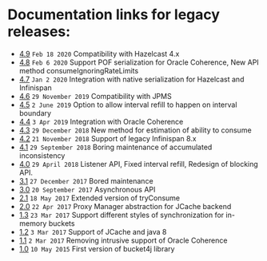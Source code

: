 # Documentation links for legacy releases:
* [4.9](https://github.com/vladimir-bukhtoyarov/bucket4j/tree/4.9) ```Feb 18 2020``` Compatibility with Hazelcast 4.x
* [4.8](https://github.com/vladimir-bukhtoyarov/bucket4j/tree/4.8) ```Feb 6 2020``` Support POF serialization for Oracle Coherence, New API method consumeIgnoringRateLimits
* [4.7](https://github.com/vladimir-bukhtoyarov/bucket4j/tree/4.7) ```Jan 2 2020``` Integration with native serialization for Hazelcast and Infinispan
* [4.6](https://github.com/vladimir-bukhtoyarov/bucket4j/tree/4.6) ```29 November 2019``` Compatibility with JPMS
* [4.5](https://github.com/vladimir-bukhtoyarov/bucket4j/tree/4.5) ```2 June 2019``` Option to allow interval refill to happen on interval boundary
* [4.4](https://github.com/vladimir-bukhtoyarov/bucket4j/tree/4.4) ```3 Apr 2019``` Integration with Oracle Coherence
* [4.3](https://github.com/vladimir-bukhtoyarov/bucket4j/tree/4.3) ```29 December 2018``` New method for estimation of ability to consume
* [4.2](https://github.com/vladimir-bukhtoyarov/bucket4j/tree/4.2) ```21 November 2018``` Support of legacy Infinispan 8.x
* [4.1](https://github.com/vladimir-bukhtoyarov/bucket4j/tree/4.1) ```29 September 2018``` Boring maintenance of accumulated inconsistency
* [4.0](https://github.com/vladimir-bukhtoyarov/bucket4j/tree/4.0) ```29 April 2018``` Listener API, Fixed interval refill, Redesign of blocking API.
* [3.1](https://github.com/vladimir-bukhtoyarov/bucket4j/tree/3.1) ```27 December 2017``` Bored maintenance
* [3.0](https://github.com/vladimir-bukhtoyarov/bucket4j/tree/3.0) ```20 September 2017``` Asynchronous API
* [2.1](https://github.com/vladimir-bukhtoyarov/bucket4j/tree/2.1) ```18 May 2017``` Extended version of tryConsume
* [2.0](https://github.com/vladimir-bukhtoyarov/bucket4j/tree/2.0) ```22 Apr 2017``` Proxy Manager abstraction for JCache backend
* [1.3](https://github.com/vladimir-bukhtoyarov/bucket4j/tree/1.3) ```23 Mar 2017``` Support different styles of synchronization for in-memory buckets
* [1.2](https://github.com/vladimir-bukhtoyarov/bucket4j/tree/1.2) ```3 Mar 2017``` Support of JCache and java 8
* [1.1](https://github.com/vladimir-bukhtoyarov/bucket4j/tree/1.1) ```2 Mar 2017``` Removing intrusive support of Oracle Coherence
* [1.0](https://github.com/vladimir-bukhtoyarov/bucket4j/tree/release_1-0) ```10 May 2015``` First version of bucket4j library

